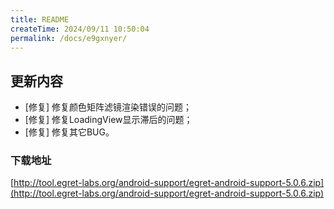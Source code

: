 ```yaml
---
title: README
createTime: 2024/09/11 10:50:04
permalink: /docs/e9gxnyer/
---
```

## 更新内容

* [修复] 修复颜色矩阵滤镜渲染错误的问题；
* [修复] 修复LoadingView显示滞后的问题；
* [修复] 修复其它BUG。

### 下载地址

[http://tool.egret-labs.org/android-support/egret-android-support-5.0.6.zip](http://tool.egret-labs.org/android-support/egret-android-support-5.0.6.zip)
